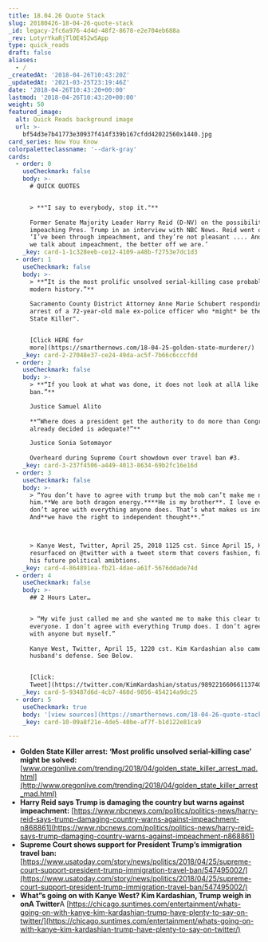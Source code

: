 ```yaml
---
title: 18.04.26 Quote Stack
slug: 20180426-18-04-26-quote-stack
_id: legacy-2fc6a976-4d4d-48f2-8678-e2e704eb688a
_rev: LotyrYkaRjTl0E452wSApp
type: quick_reads
draft: false
aliases:
  - /
_createdAt: '2018-04-26T10:43:20Z'
_updatedAt: '2021-03-25T23:19:46Z'
date: '2018-04-26T10:43:20+00:00'
lastmod: '2018-04-26T10:43:20+00:00'
weight: 50
featured_image:
  alt: Quick Reads background image
  url: >-
    bf54d3e7b41773e30937f414f339b167cfdd42022560x1440.jpg
card_series: Now You Know
colorpaletteclassname: '--dark-gray'
cards:
  - order: 0
    useCheckmark: false
    body: >-
      # QUICK QUOTES


      > **"I say to everybody, stop it."**  
        
      Former Senate Majority Leader Harry Reid (D-NV) on the possibility of
      impeaching Pres. Trump in an interview with NBC News. Reid went on to say
      ‘I’ve been through impeachment, and they’re not pleasant .... And the less
      we talk about impeachment, the better off we are.’
    _key: card-1-1c328eeb-ce12-4109-a48b-f2753e7dc1d3
  - order: 1
    useCheckmark: false
    body: >-
      > **“It is the most prolific unsolved serial-killing case probably in
      modern history.”**  
        
      Sacramento County District Attorney Anne Marie Schubert responding to the
      arrest of a 72-year-old male ex-police officer who *might* be the "Golden
      State Killer".


      [Click HERE for
      more](https://smarthernews.com/18-04-25-golden-state-murderer/)
    _key: card-2-27048e37-ce24-49da-ac5f-7b66c6cccfdd
  - order: 2
    useCheckmark: false
    body: >-
      > **“If you look at what was done, it does not look at allA like a Muslim
      ban.”**  

      Justice Samuel Alito  
        
      **“Where does a president get the authority to do more than Congress has
      already decided is adequate?”**  

      Justice Sonia Sotomayor  
        
      Overheard during Supreme Court showdown over travel ban #3.
    _key: card-3-237f4506-a449-4013-8634-69b2fc16e16d
  - order: 3
    useCheckmark: false
    body: >-
      > “You don’t have to agree with trump but the mob can’t make me not love
      him.**We are both dragon energy.****He is my brother**. I love everyone. I
      don’t agree with everything anyone does. That’s what makes us individuals.
      And**we have the right to independent thought**.”  



      > Kanye West, Twitter, April 25, 2018 1125 cst. Since April 15, Kanye West
      resurfaced on @twitter with a tweet storm that covers fashion, family &
      his future political amibtions.
    _key: card-4-864891ea-fb21-4dae-a61f-5676ddade74d
  - order: 4
    useCheckmark: false
    body: >-
      ## 2 Hours Later…


      > “My wife just called me and she wanted me to make this clear to
      everyone. I don’t agree with everything Trump does. I don’t agree 100%
      with anyone but myself.”  
        
      Kanye West, Twitter, April 15, 1220 cst. Kim Kardashian also came to her
      husband's defense. See Below.


      [Click:
      Tweet](https://twitter.com/KimKardashian/status/989221660661137408)
    _key: card-5-93487d6d-4cb7-460d-9856-454214a9dc25
  - order: 5
    useCheckmark: true
    body: '[view sources](https://smarthernews.com/18-04-26-quote-stack/)'
    _key: card-10-09a8f21e-4de5-40be-af7f-b1d122e81ca9

---
```

* **Golden State Killer arrest: ‘Most prolific unsolved serial-killing case’ might be solved:** [www.oregonlive.com/trending/2018/04/golden_state_killer_arrest_mad.html](http://www.oregonlive.com/trending/2018/04/golden_state_killer_arrest_mad.html)
* **Harry Reid says Trump is damaging the country but warns against impeachment:** [https://www.nbcnews.com/politics/politics-news/harry-reid-says-trump-damaging-country-warns-against-impeachment-n868861](https://www.nbcnews.com/politics/politics-news/harry-reid-says-trump-damaging-country-warns-against-impeachment-n868861)
* **Supreme Court shows support for President Trump’s immigration travel ban:** [https://www.usatoday.com/story/news/politics/2018/04/25/supreme-court-support-president-trump-immigration-travel-ban/547495002/](https://www.usatoday.com/story/news/politics/2018/04/25/supreme-court-support-president-trump-immigration-travel-ban/547495002/)
* **What”s going on with Kanye West? Kim Kardashian, Trump weigh in onA Twitter**A [https://chicago.suntimes.com/entertainment/whats-going-on-with-kanye-kim-kardashian-trump-have-plenty-to-say-on-twitter/](https://chicago.suntimes.com/entertainment/whats-going-on-with-kanye-kim-kardashian-trump-have-plenty-to-say-on-twitter/)